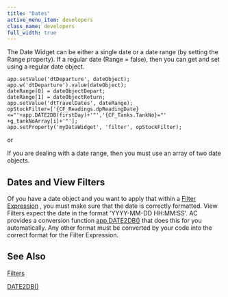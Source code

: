 ```yaml
---
title: "Dates"
active_menu_item: developers
class_name: developers
full_width: true
---
```



The Date Widget can be either a single date or a date range (by setting the Range property). If a regular date (Range = false), then you can get and set using a regular date object.

    app.setValue('dtDeparture', dateObject);
    app.w('dtDeparture').value(dateObject);
    dateRange[0] = dateObjectDepart;
    dateRange[1] = dateObjectReturn;
    app.setValue('dtTravelDates', dateRange);
    opStockFilter=['{CF_Readings.dpReadingDate}<="'+app.DATE2DB(firstDay)+'"','{CF_Tanks.TankNo}="' +g_tankNoArray[i]+'"'];
    app.setProperty('myDataWidget', 'filter', opStockFilter);
   

or

If you are dealing with a date range, then you must use an array of two date objects.

## Dates and View Filters

Of you have a date object and you want to apply that within a [Filter Expression](/developers/documentation/scripting-apis/client-api/data-view-functions/modifying-data-widgets-with-scripts/filters) , you must make sure that the date is correctly formatted. View Filters expect the date in the format 'YYYY-MM-DD HH:MM:SS'. AC provides a conversion function [app.DATE2DB()](/developers/documentation/scripting-apis/client-api/conversion-functions/date2db) that does this for you automatically. Any other format must be converted by your code into the correct format for the Filter Expression.

## See Also

[Filters](/developers/documentation/scripting-apis/client-api/data-view-functions/modifying-data-widgets-with-scripts/filters)

[DATE2DB()](/developers/documentation/scripting-apis/client-api/conversion-functions/date2db)

